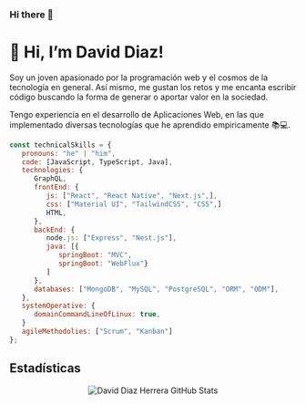 ### Hi there 👋

# 👋 Hi, I’m David Diaz!


Soy un joven apasionado por la programación web y el cosmos de la tecnología en general. Así mismo, me gustan los retos y me encanta escribir código buscando la forma de generar o aportar valor en la sociedad.

Tengo experiencia en el desarrollo de Aplicaciones Web, en las que implementado diversas tecnologías que he aprendido empiricamente 📚💻.


```javascript
const technicalSkills = {
   pronouns: "he" | "him",
   code: [JavaScript, TypeScript, Java],
   technologies: {
      GraphQL,
      frontEnd: {
         js: ["React", "React Native", "Next.js",],
         css: ["Material UI", "TailwindCSS", "CSS",]
         HTML,
      },
      backEnd: {
         node.js: ["Express", "Nest.js"],
         java: [{
            springBoot: "MVC", 
            springBoot: "WebFlux"}
         ]
      },
      databases: ["MongoDB", "MySQL", "PostgreSQL", "ORM", "ODM"],
   },
   systemOperative: {
      domainCommandLineOfLinux: true,
   }
   agileMethodolies: ["Scrum", "Kanban"]
};
```


## Estadísticas
<!---
<p align="center">
    <img align="center" alt="David Diaz Herrera GitHub Stats" src="https://github-readme-stats.vercel.app/api?username=daviddiazh&show_icons=true&count_private=true" />
</p>
--->

<p align="center">
    <img align="center" alt="David Diaz Herrera GitHub Stats" src="https://github-readme-stats.vercel.app/api/top-langs/?username=daviddiazh&layout=compact" />
</p>

<!---
daviddiazh/daviddiazh is a ✨ special ✨ repository because its `README.md` (this file) appears on your GitHub profile.
You can click the Preview link to take a look at your changes.
--->
